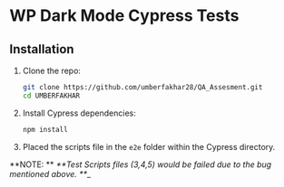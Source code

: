 # WP Dark Mode Cypress Tests

## Installation

1. Clone the repo:
   ```bash
   git clone https://github.com/umberfakhar28/QA_Assesment.git
   cd UMBERFAKHAR
   ```

2. Install Cypress dependencies:
   ```bash
   npm install
   ```

3. Placed the scripts file in the `e2e` folder within the Cypress directory.


**NOTE: **
_**Test Scripts files (3,4,5) would be failed due to the bug mentioned above. 
**__
